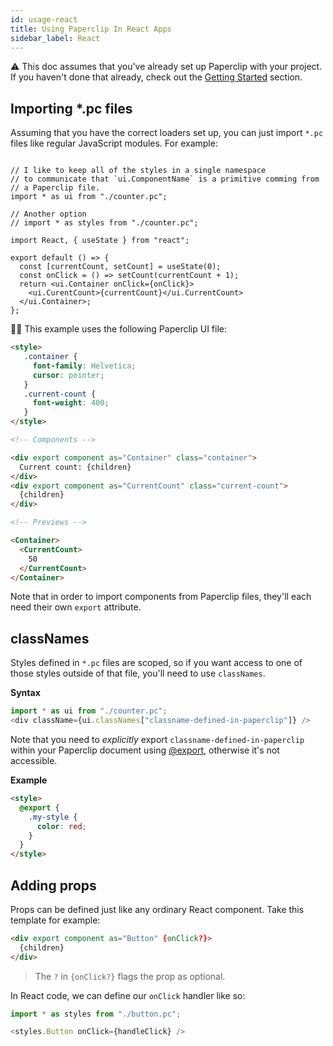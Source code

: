 ```yaml
---
id: usage-react
title: Using Paperclip In React Apps
sidebar_label: React
---
```



⚠️ This doc assumes that you've already set up Paperclip with your project. If you haven't done that already, check out the [Getting Started](getting-started-webpack) section.

## Importing *.pc files

Assuming that you have the correct loaders set up, you can just import `*.pc` files like regular JavaScript modules. For example:

```tsx

// I like to keep all of the styles in a single namespace
// to communicate that `ui.ComponentName` is a primitive comming from
// a Paperclip file. 
import * as ui from "./counter.pc";

// Another option
// import * as styles from "./counter.pc";

import React, { useState } from "react";

export default () => {
  const [currentCount, setCount] = useState(0);
  const onClick = () => setCount(currentCount + 1);
  return <ui.Container onClick={onClick}>
    <ui.CurentCount>{currentCount}</ui.CurrentCount>
  </ui.Container>;
};
```


☝🏻 This example uses the following Paperclip UI file:

```html live
<style>
   .container {
     font-family: Helvetica;
     cursor: pointer;
   }
   .current-count {
     font-weight: 400;
   }
</style>

<!-- Components -->

<div export component as="Container" class="container">
  Current count: {children}
</div>
<div export component as="CurrentCount" class="current-count">
  {children}
</div>

<!-- Previews -->

<Container>
  <CurrentCount>
    50
  </CurrentCount>
</Container>
```

Note that in order to import components from Paperclip files, they'll each need their own `export` attribute. 


## classNames

Styles defined in `*.pc` files are scoped, so if you want access to one of those styles outside of that file, you'll need to 
use `classNames`. 

**Syntax**

```javascript
import * as ui from "./counter.pc";
<div className={ui.classNames["classname-defined-in-paperclip"]} />
```

Note that you need to _explicitly_ export `classname-defined-in-paperclip` within your Paperclip document using [@export](usage-syntax.md#export), otherwise it's 
not accessible. 

**Example**

```html
<style>
  @export {
    .my-style {
      color: red;
    }
  }
</style>
```

## Adding props

Props can be defined just like any ordinary React component. Take this template for example:

```html
<div export component as="Button" {onClick?}>
  {children}
</div>
```
> The `?` in `{onClick?}` flags the prop as optional.

In React code, we can define our `onClick` handler like so:

```javascript
import * as styles from "./button.pc";

<styles.Button onClick={handleClick} />
```
